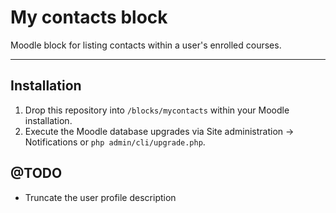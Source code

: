 # My contacts block

Moodle block for listing contacts within a user's enrolled courses.

* * *

## Installation

1. Drop this repository into ```/blocks/mycontacts``` within your Moodle
   installation.
2. Execute the Moodle database upgrades via Site administration ->
   Notifications or ```php admin/cli/upgrade.php```.

## @TODO

* Truncate the user profile description